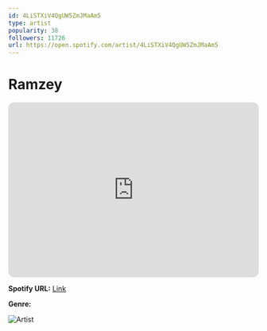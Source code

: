 ```yaml
---
id: 4LiSTXiV4QgUW5ZmJMaAm5
type: artist
popularity: 38
followers: 11726
url: https://open.spotify.com/artist/4LiSTXiV4QgUW5ZmJMaAm5
---
```

# Ramzey

<iframe style="border-radius:12px" src="https://open.spotify.com/embed/artist/4LiSTXiV4QgUW5ZmJMaAm5" width="100%" height="352" frameBorder="0" allowfullscreen="" allow="autoplay; clipboard-write; encrypted-media; fullscreen; picture-in-picture" loading="lazy"></iframe>

**Spotify URL:** [Link](https://open.spotify.com/artist/4LiSTXiV4QgUW5ZmJMaAm5)

**Genre:** 

![Artist](https://i.scdn.co/image/ab6761610000e5eb5018370af20a00dd5a0c6c3e)

